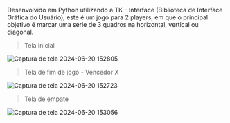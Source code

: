 Desenvolvido em Python utilizando a TK - Interface (Biblioteca de Interface Gráfica do Usuário), este é um jogo para 2 players, 
em que o principal objetivo é marcar uma série de 3 quadros na horizontal, vertical ou diagonal.

> Tela Inicial

![Captura de tela 2024-06-20 152805](https://github.com/Sullara/Jogo-da-Velha/assets/146398676/61942b34-9716-4796-9259-3e1311ea899c)

> Tela de fim de jogo - Vencedor X

![Captura de tela 2024-06-20 152723](https://github.com/Sullara/Jogo-da-Velha/assets/146398676/93ce9221-9f4f-4bc1-9fe5-a76e335dd998)

> Tela de empate

![Captura de tela 2024-06-20 153056](https://github.com/Sullara/Jogo-da-Velha/assets/146398676/f2771b68-d323-4692-9cc7-2720ea46ed65)
